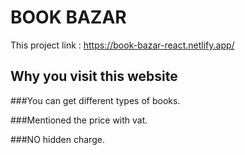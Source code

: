 # BOOK BAZAR

This project link : https://book-bazar-react.netlify.app/

## Why you visit this website

###You can get different types of books.

###Mentioned the price with vat.

###NO hidden charge.


